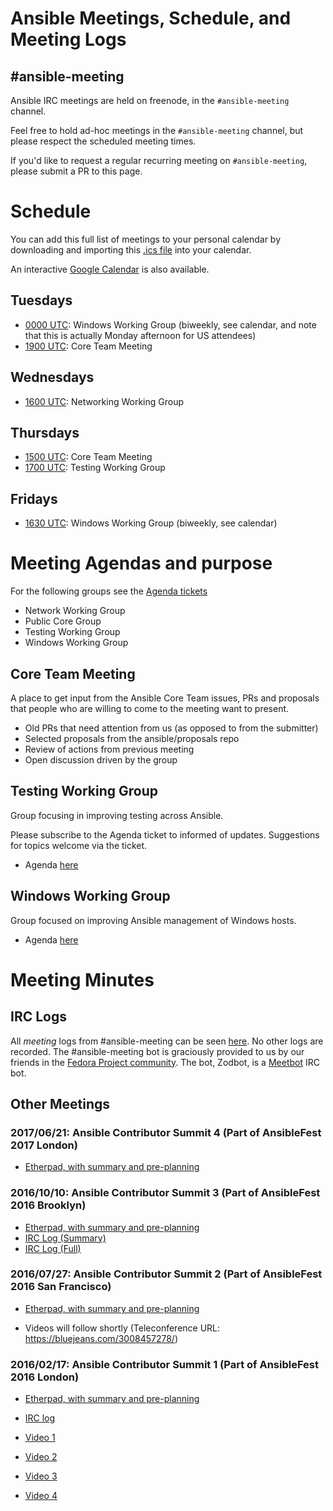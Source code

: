 # Ansible Meetings, Schedule, and Meeting Logs

## #ansible-meeting
Ansible IRC meetings are held on freenode, in the `#ansible-meeting` channel.

Feel free to hold ad-hoc meetings in the `#ansible-meeting` channel, but please respect the scheduled meeting times.

If you'd like to request a regular recurring meeting on `#ansible-meeting`, please submit a PR to this page.

# Schedule

You can add this full list of meetings to your personal calendar by downloading and importing this [.ics file](https://raw.githubusercontent.com/ansible/community/master/ansible_community_meetings.ics) into your calendar.

An interactive [Google Calendar](https://calendar.google.com/calendar/embed?src=ansible.com_pafenslko0e2bqjgujp8f7s0do%40group.calendar.google.com) is also available.

## Tuesdays

* [0000 UTC](https://duckduckgo.com/?q=0000+UTC): Windows Working Group (biweekly, see calendar, and note that this is actually Monday afternoon for US attendees)
* [1900 UTC](https://duckduckgo.com/?q=1900+UTC): Core Team Meeting

## Wednesdays

* [1600 UTC](https://duckduckgo.com/?q=1600+UTC): Networking Working Group

## Thursdays

* [1500 UTC](https://duckduckgo.com/?q=1500+UTC): Core Team Meeting
* [1700 UTC](https://duckduckgo.com/?q=1700+UTC): Testing Working Group

## Fridays

* [1630 UTC](https://duckduckgo.com/?q=1630+UTC): Windows Working Group (biweekly, see calendar)

# Meeting Agendas and purpose

For the following groups see the 
[Agenda tickets](https://github.com/ansible/community/issues?utf8=%E2%9C%93&q=is%3Aissue+is%3Aopen++label%3Ameeting_agenda+)
  * Network Working Group
  * Public Core Group
  * Testing Working Group
  * Windows Working Group

## Core Team Meeting
A place to get input from the Ansible Core Team issues, PRs and proposals that people who are willing to come to the meeting want to present.
  * Old PRs that need attention from us (as opposed to from the submitter)
  * Selected proposals from the ansible/proposals repo
  * Review of actions from previous meeting
  * Open discussion driven by the group 

## Testing Working Group
Group focusing in improving testing across Ansible. 

Please subscribe to the Agenda ticket to informed of updates. Suggestions for topics welcome via the ticket. 

 * Agenda [here](https://github.com/ansible/community/issues/114)

## Windows Working Group
Group focused on improving Ansible management of Windows hosts.

 * Agenda [here](https://github.com/ansible/community/issues/153)

# Meeting Minutes
## IRC Logs
All *meeting* logs from #ansible-meeting can be seen [here](https://meetbot.fedoraproject.org/sresults/?group_id=ansible-meeting&type=channel). No other logs are recorded.
The #ansible-meeting bot is graciously provided to us by our friends in the [Fedora Project community](https://fedoraproject.org). The bot, Zodbot, is a [Meetbot](https://wiki.debian.org/MeetBot) IRC bot.

## Other Meetings
### 2017/06/21: Ansible Contributor Summit 4 (Part of AnsibleFest 2017 London) 
 * [Etherpad, with summary and pre-planning](https://public.etherpad-mozilla.org/p/ansible-summit-june-2017)

### 2016/10/10: Ansible Contributor Summit 3 (Part of AnsibleFest 2016 Brooklyn)  
 * [Etherpad, with summary and pre-planning](https://public.etherpad-mozilla.org/p/ansible-summit-july-2016-general)
 * [IRC Log (Summary)](https://meetbot.fedoraproject.org/ansible-meeting/2016-07-27/contributor_conference_sf_2016.2016-07-27-15.32.html)
 * [IRC Log (Full)](https://meetbot.fedoraproject.org/ansible-meeting/2016-07-27/contributor_conference_sf_2016.2016-07-27-15.32.log.html)
 
### 2016/07/27: Ansible Contributor Summit 2 (Part of AnsibleFest 2016 San Francisco) 
 * [Etherpad, with summary and pre-planning](https://public.etherpad-mozilla.org/p/ansible-summit-october-2016)

* Videos will follow shortly (Teleconference URL: https://bluejeans.com/3008457278/)
### 2016/02/17: Ansible Contributor Summit 1 (Part of AnsibleFest 2016 London)

* [Etherpad, with summary and pre-planning](https://public.etherpad-mozilla.org/p/ansible-summit)
* [IRC log](https://gist.github.com/gregdek/4ed5bd745881570a17db)

* [Video 1](https://www.youtube.com/watch?v=l7v7RSHwGhk)
* [Video 2](https://www.youtube.com/watch?v=47vidc1P-ZE)
* [Video 3](https://www.youtube.com/watch?v=c3WNhsHW7Xc)
* [Video 4](https://www.youtube.com/watch?v=qPuQ-UToen0)



